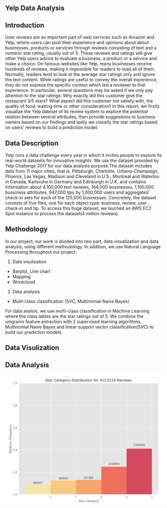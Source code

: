 ## Yelp Data Analysis ##
## Introduction
User reviews are an important part of web services such as Amazon and Yelp, where users can post their experience and opinions about about businesses, products or services through reviews consisting of text and a numeric star rating, usually out of 5.  These reviews and ratings will give other Yelp users advice to evaluate a business, a product or a service and make a choice. On famous websites like Yelp, many businesses receive hundreds of reviews, making it impossible for readers to read all of them. Normally, readers tend to look at the average star ratings only and ignore the text content. While ratings are useful to convey the overall experience, they do not express the specific context which led a reviewer to that experience. In particular, several questions may be asked if we only pay attention to the star ratings: Why exactly did this customer give the restaurant 3/5 stars? What aspect did this customer not satisfy with, the quality of food, waiting time or other consideration?  In this report, we firstly visualize the Yelp dateset of its review system to explore the potential relation between several attributes, then provide suggestions to business owners based on our findings and lastly we classify the star ratings based on users’ reviews to build a prediction model.

##  Data Description
Yelp runs a data challenge every year in which it invites people to explore its real-world datasets for innovative insights. We use the dataset provided by Yelp Challenge 2017 for our data analysis purpose.The dataset includes data from 11 major cities, that is, Pittsburgh, Charlotte, Urbana-Champaign, Phoenix, Las Vegas, Madison and Cleveland in U.S., Montreal and Waterloo in Canada, Karlsruhe in Germany and Edinburgh in U.K. and contains information about 4,100,000 text reviews, 144,000 businesses, 1,100,000 bussiness attributes, 947,000 tips by 1,000,000 users and aggregated check-in sets for each of the 125,000 businesses. Concretely, the dataset consists of five files, one for each object type: business, review, user , check-in and tip. To access this huge dataset, we lauched an AWS EC2 Spot instance to process the dataset(4 million reviews).

## Methodology 
In our project, our work is divided into two part, data visualization and data analysis, using different methodology. In addition, we use Natural Language Processing throughout our project. 

1. Data visulization
- Barplot, Line chart
- Mapping
- Wordcloud
2. Data analysis
- Multi-class classification (SVC, Multinomial Naive Bayes)

For data analsis, we use multi-class classification in Machine Learning where the class lables are the star ratings out of 5. We combine the unigrams feature extraction with 2 supervised learning algorithms, Multinomial Naive Bayes and linear support vector classification(SVC) to build our prediction models.

## Data Visulization

## Data Analysis

![](https://github.com/Jiayi-Qu/STA-141B-Project/blob/master/Picture1.png)

